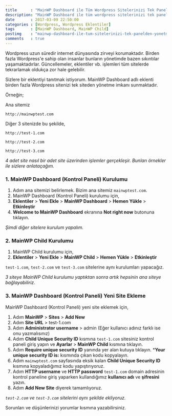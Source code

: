 ```yaml
---
title      : "MainWP Dashboard ile Tüm Wordpress Sitelerinizi Tek Panelden Yönetme İmkanı"
description: "MainWP Dashboard ile tüm wordpress sitelerinizi tek panelden yönetme imkanı sunmaktadır. Güncellemeleri, eklentileri tek seferde kurabilirsiniz."
date       : 2017-03-09 22:50:00
categories : [Wordpress, Wordpress Eklentiler]
tags       : [MainWP Dashboard, MainWP Child]
postimg    : "mainwp-dashboard-ile-tum-sitelerinizi-tek-panelden-yonetme-imkani.png"
comments   : true
---
```


Wordpress uzun süredir internet dünyasında zirveyi korumaktadır. Birden fazla Wordpress'e sahip olan insanlar bunların yönetimde bazen sıkıntılar yaşamaktadırlar. Güncellemeler, eklentiler vb. işlemleri tüm sitelerde tekrarlamak oldukça zor hale gelebilir. 

Sizlere bir eklentiyi tanıtmak istiyorum. MainWP Dashboard adlı eklenti birden fazla Wordpress sitenizi tek siteden yönetme imkanı sunmaktadır. 

Örneğin;

Ana sitemiz

`http://mainwptest.com`

Diğer 3 sitenizde bu şekilde,

`http://test-1.com`

`http://test-2.com`

`http://test-3.com`

*4 adet site nasıl bir adet site üzerinden işlemler gerçekleşir. Bunları örnekler ile sizlere anlataçağım.*

### 1. MainWP Dashboard (Kontrol Paneli) Kurulumu

1. Adım ana sitemizi belirlemek. Bizim ana sitemiz `mainwptest.com`.
2. MainWP Dashboard (Kontrol Paneli) kurulumu için,
3. **Eklentiler** > **Yeni Ekle** > **MainWP Dashboard** > **Hemen Yükle** > **Etkinleştir**
4. **Welcome to MainWP Dashboard** ekranına **Not right now** butonuna tıklayın.

*Şimdi diğer sitelere kurulum yapalım.*

### 2. MainWP Child Kurulumu

1. MainWP Child kurulumu için,
2. **Eklentiler** > **Yeni Ekle** > **MainWP Child** > **Hemen Yükle** > **Etkinleştir**

`test-1.com`, `test-2.com` ve `test-3.com` sitelerine aynı kurulumları yapacağız. 

*3 siteye MainWP Child kurulumu yaptıktan sonra artık hepsinin ana siteye bağlayabiliriz.*

### 3. MainWP Dashboard (Kontrol Paneli) Yeni Site Ekleme

MainWP Dashboard (Kontrol Paneli) yeni site eklemek için,

1. Adım **MainWP** > **Sites** > **Add New**
2. Adım **Site URL** > test-1.com
3. Adım **Administrator username** > admin (Eğer kullanıcı adınız farklı ise onu yazmalısınız)
4. Adım **Child Unique Security ID** kısmına `test-1.com` sitesiniz kontrol paneli giriş yapın ve **Ayarlar** > **MainWP Child** kısmına tıklayın. 
5. Adım **Require unique security ID** yanında yer alan kutuya tıklayın. ***Your unique security ID is:** kısmında çıkan kodu kopyalayın. 
6. Adım `mainwptest.com` sayfasında eksik kalan **Child Unique Security ID** kısmına kopyaladığımız kodu yapıştırıyoruz. 
7. Adım **HTTP username** ve **HTTP password** `test-1.com` domain adresinin kontrol paneline giriş yaparken kullandığımız **kullanıcı adı** ve **şifresini** yazın.
8. Adım **Add New Site** diyerek tamamlıyoruz. 

*`test-2.com` ve `test-3.com` sitelerini aynı şekilde ekliyoruz.*

Sorunları ve düşünlerinizi yorumlar kısmına yazabilirsiniz. 
